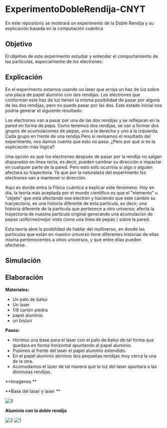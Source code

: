# ExperimentoDobleRendija-CNYT
En este repositorio se mostrará un experimento de la Doble Rendija y su explicación basada en la computación cuántica 

## Objetivo
El objetivo de este experimento estudiar y entender el comportamiento de las partículas, especialmente de los electrones.

## Explicación 
En el experimento estamos usando un laser que arroja un haz de luz sobre una placa de papel aluminio con dos rendijas. Los electrones que conforman este haz de luz tienen la misma posibilidad de pasar por alguna de las dos rendijas, pero no puede pasar por las dos. Este estado inicial nos podría generar el siguiente resultado:

Los electrones van a pasar por una de las dos rendijas y se reflejaran en la pared en forma de pepa. Como tenemos dos rendijas, se van a formar dos grupos de acumulaciones de pepas, uno a la derecha y uno a la izquierda. Cada grupo en frente de  una rendija.Pero si revisamos el resultado del experimento, nos damos cuenta que esto no pasa. ¿Pero por qué si es la explicación más lógica?

Una opción es que los electrones después de pasar por la rendija no salgan disparados en línea recta, es decir, pueden cambiar su dirección e impactar en cualquier parte de la pared. Pero esto solo ocurriría si algo o alguien afectara su trayectoria. Ya que por la naturaleza del experimento los electrones van a mantener si dirección. 

Aquí es donde entra la Física cuántica a explicar este fenómeno. Hoy en día, la teoría más aceptada por el mundo científico es que el "elemento" u "objeto" que está afectando ese electrón y haciendo que este cambie su tracyectoria, es una historia diferente de esta partícula, es decir, una historia diferente de la partícula que pertenece a otro universo; afecta la trayectoria de nuestra partícula original generando una acumulación de pepas uniforme(mejor visto como una línea de pepas ) sobre la pared. 

Esta teoría abre la posbilidad de hablar del multiverso, en donde las partículas que están en nuestro universo tiene diferentes historias de ellas misma  pertenecientes a otros universos, y que entre ellas pueden afectarse. 


## Simulación 

## Elaboración 
**Materiales:**
* Un palo de balso 
* Un laser
* 1/8 cartón piedra 
* papel aluminio 
* un bisturi 

**Pasos:**

* Hicimos una base para el laser con el palo de balso de tal forma que quedara en forma horizontal apuntando al papel aluminio.
* Pusimos al frente del laser el papel aluminio extendido. 
* En el papel aluminio abrimos dos pequeñas rendijas muy cerca la una de la otra. 
* Acomodamos el laser de tal manera que la luz del laser apuntara a las diminutas rendijas.

**Imagenes **

**Base del laser y laser **

![3](https://user-images.githubusercontent.com/59893804/75741358-54958d80-5cd8-11ea-9fec-97f81cb71c84.jpg)

**Aluminio con la doble rendija**

![2](https://user-images.githubusercontent.com/59893804/75741371-60814f80-5cd8-11ea-8971-c89ae9988996.jpg)
![1](https://user-images.githubusercontent.com/59893804/75741382-65460380-5cd8-11ea-8d0c-01eb9166c49c.jpg)



